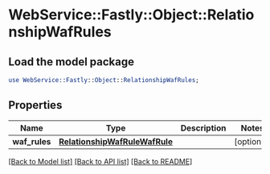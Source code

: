 # WebService::Fastly::Object::RelationshipWafRules

## Load the model package
```perl
use WebService::Fastly::Object::RelationshipWafRules;
```

## Properties
Name | Type | Description | Notes
------------ | ------------- | ------------- | -------------
**waf_rules** | [**RelationshipWafRuleWafRule**](RelationshipWafRuleWafRule.md) |  | [optional] 

[[Back to Model list]](../README.md#documentation-for-models) [[Back to API list]](../README.md#documentation-for-api-endpoints) [[Back to README]](../README.md)


